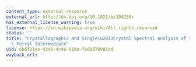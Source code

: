```yaml
---
content_type: external-resource
external_url: http://dx.doi.org/10.1021/bi100238r
has_external_license_warning: true
license: https://en.wikipedia.org/wiki/All_rights_reserved
status: ''
title: "Crystallographic and Single\u2013Crystal Spectral Analysis of the Peroxidase\
  \ Ferryl Intermediate"
uid: 6b6f21ae-43d9-4c46-91b9-fe09378901ed
wayback_url: ''
---
```

